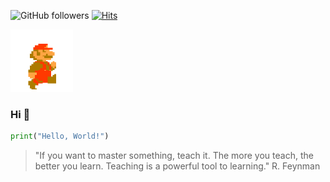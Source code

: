 ![GitHub followers](https://img.shields.io/github/followers/davidbcaro?style=social)
[![Hits](http://hits.dwyl.com/davidbcaro/davidbcaro.svg)](http://hits.dwyl.com/davidbcaro/davidbcaro)

<p align="left">
  <img src="https://github.com/davidbcaro/davidbcaro/blob/master/mb.gif" width="100" height="100">
</p>

### Hi 👋

```py
print("Hello, World!")
```

> "If you want to master something, teach it. The more you teach, the better you learn. Teaching is a powerful tool to learning." R. Feynman
<!--
**davidbcaro/davidbcaro** is a ✨ _special_ ✨ repository because its `README.md` (this file) appears on your GitHub profile.

Here are some ideas to get you started:

- 🔭 I’m currently working on ...
- 🌱 I’m currently learning ...
- 👯 I’m looking to collaborate on ...
- 🤔 I’m looking for help with ...
- 💬 Ask me about ...
- 📫 How to reach me: ...
- 😄 Pronouns: ...
- ⚡ Fun fact: ...
-->
